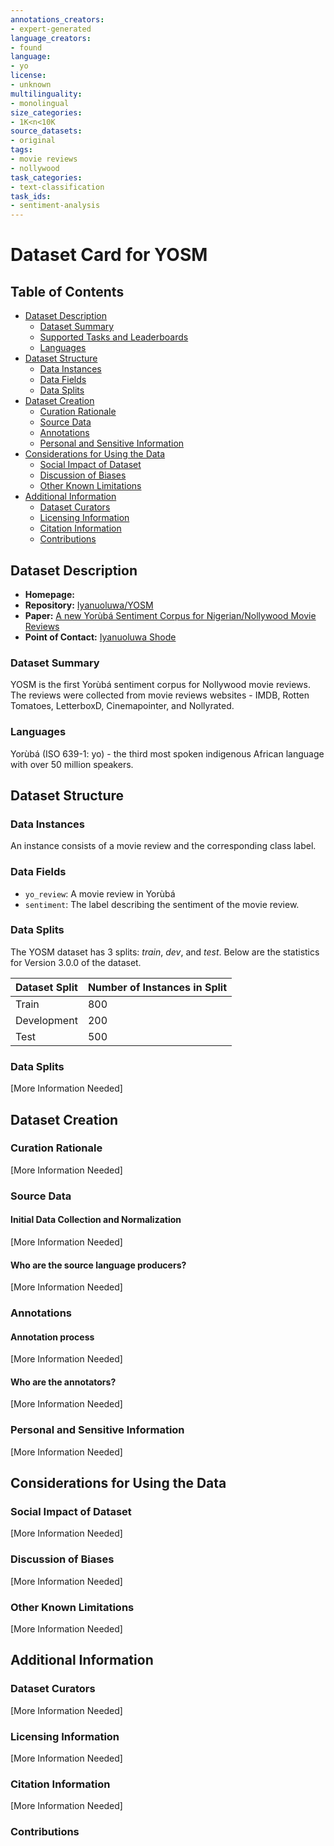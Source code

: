 ```yaml
---
annotations_creators:
- expert-generated
language_creators:
- found
language:
- yo
license:
- unknown
multilinguality:
- monolingual
size_categories:
- 1K<n<10K
source_datasets:
- original
tags:
- movie reviews
- nollywood
task_categories:
- text-classification
task_ids:
- sentiment-analysis
---
```

# Dataset Card for YOSM

## Table of Contents
- [Dataset Description](#dataset-description)
  - [Dataset Summary](#dataset-summary)
  - [Supported Tasks and Leaderboards](#supported-tasks-and-leaderboards)
  - [Languages](#languages)
- [Dataset Structure](#dataset-structure)
  - [Data Instances](#data-instances)
  - [Data Fields](#data-fields)
  - [Data Splits](#data-splits)
- [Dataset Creation](#dataset-creation)
  - [Curation Rationale](#curation-rationale)
  - [Source Data](#source-data)
  - [Annotations](#annotations)
  - [Personal and Sensitive Information](#personal-and-sensitive-information)
- [Considerations for Using the Data](#considerations-for-using-the-data)
  - [Social Impact of Dataset](#social-impact-of-dataset)
  - [Discussion of Biases](#discussion-of-biases)
  - [Other Known Limitations](#other-known-limitations)
- [Additional Information](#additional-information)
  - [Dataset Curators](#dataset-curators)
  - [Licensing Information](#licensing-information)
  - [Citation Information](#citation-information)
  - [Contributions](#contributions)

## Dataset Description

- **Homepage:**
- **Repository:** [Iyanuoluwa/YOSM](https://github.com/IyanuSh/YOSM)
- **Paper:** [A new Yorùbá Sentiment Corpus for Nigerian/Nollywood Movie Reviews](https://arxiv.org/pdf/2204.09711.pdf)
- **Point of Contact:** [Iyanuoluwa Shode](mailto:shodei1@montclair.edu)

### Dataset Summary

YOSM is the first Yorùbá sentiment corpus for Nollywood movie reviews. The reviews were collected from movie reviews websites - IMDB, Rotten Tomatoes, LetterboxD, Cinemapointer, and Nollyrated. 

### Languages

Yorùbá (ISO 639-1: yo) - the third most spoken indigenous African language with over 50 million speakers.

## Dataset Structure

### Data Instances

An instance consists of a movie review and the corresponding class label.

### Data Fields

- `yo_review`: A movie review in Yorùbá
- `sentiment`: The label describing the sentiment of the movie review. 

### Data Splits

The YOSM dataset has 3 splits: _train_, _dev_, and _test_. Below are the statistics for Version 3.0.0 of the dataset.

| Dataset Split | Number of Instances in Split                |
| ------------- | ------------------------------------------- |
| Train         | 800                                    |
| Development   | 200                                     |
| Test          | 500                                      |

### Data Splits

[More Information Needed]

## Dataset Creation

### Curation Rationale

[More Information Needed]

### Source Data

#### Initial Data Collection and Normalization

[More Information Needed]

#### Who are the source language producers?

[More Information Needed]

### Annotations

#### Annotation process

[More Information Needed]

#### Who are the annotators?

[More Information Needed]

### Personal and Sensitive Information

[More Information Needed]

## Considerations for Using the Data

### Social Impact of Dataset

[More Information Needed]

### Discussion of Biases

[More Information Needed]

### Other Known Limitations

[More Information Needed]

## Additional Information

### Dataset Curators

[More Information Needed]

### Licensing Information

[More Information Needed]

### Citation Information

[More Information Needed]

### Contributions
